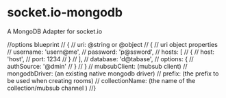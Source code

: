 # socket.io-mongodb
A MongoDB Adapter for socket.io


//options blueprint
// {
//     uri: @string or @object
    // { // uri object properties
    //     username: 'usern@me',
    //     password: 'p@ssword',
    //     hosts: [
    //         {
    //             host: 'host',
    //             port: 1234
    //         }
    //     ],
    //     database: 'd@tabase',
    //     options: {
    //         authSource: '@dmin'
    //     }
    // }
//      mubsubClient: (mubsub client)
//      mongodbDriver: (an existing native mongodb driver)
//      prefix: (the prefix to be used when creating rooms)
//      collectionName: (the name of the collection/mubsub channel )
//}
